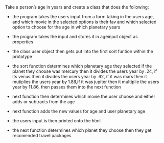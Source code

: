 Take a person’s age in years and create a class that does the following:



- the program takes the users input from a form taking in the users age, and which movie in the selected options is their fav and which selected option to choose for the age in which planetary years 

- the program takes the input and stores it in ageinput object as properties

- the class user object then gets put into the first sort funtion within the prototype

- the sort function determines which planetary age they selected if the planet they choose was mercury then it divides the users year by .24, if its venus then it divides the users year by .62, if it was mars then it mutiplies the users year by 1.88,if it was jupiter then it multiplie the users year by 11.86, then passes them into the next function




-  next function then determines which movie the user choose and either adds or subtracts from the age 

- next function adds the new values for age and user planetary age

- the users input is then printed onto the html

- the next function determines which planet they choose then they get recomended travel packages

